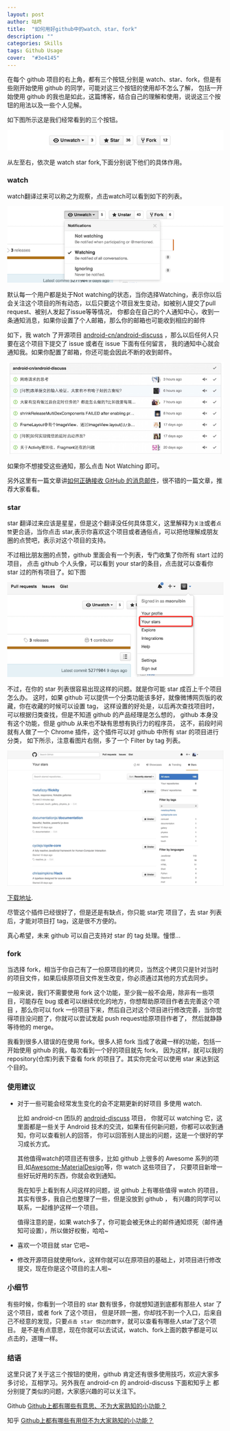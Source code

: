 ```yaml
---
layout: post
author: 咕咚
title:  "如何用好github中的watch、star、fork"
description: ""
categories: Skills
tags: Github Usage
cover:  "#3e4145"
---
```

在每个 github 项目的右上角，都有三个按钮,分别是 watch、star、fork，但是有些刚开始使用 github 的同学，可能对这三个按钮的使用却不怎么了解，
包括一开始使用 github 的我也是如此，这篇博客，结合自己的理解和使用，说说这三个按钮的用法以及一些个人见解。


如下图所示这是我们经常看到的三个按钮。

![usage](/assets/github_usage_1.png "usage")

从左至右，依次是 watch star fork,下面分别说下他们的具体作用。

### watch
watch翻译过来可以称之为观察，点击watch可以看到如下的列表。

![usage](/assets/github_usage_2.png "usage")

默认每一个用户都是处于Not watching的状态，当你选择Watching，表示你以后会关注这个项目的所有动态，以后只要这个项目发生变动，如被别人提交了pull request、被别人发起了issue等等情况，
你都会在自己的个人通知中心，收到一条通知消息，如果你设置了个人邮箱，那么你的邮箱也可能收到相应的邮件

如下，我 watch 了开源项目 [android-cn/android-discuss](https://github.com/android-cn/android-discuss) ，那么以后任何人只要在这个项目下提交了 issue 或者在 issue 下面有任何留言，
我的通知中心就会通知我。如果你配置了邮箱，你还可能会因此不断的收到邮件。

![usage](/assets/github_usage_3.jpg "usage")

如果你不想接受这些通知，那么点击 Not Watching 即可。

另外这里有一篇文章讲[如何正确接收 GitHub 的消息邮件](https://github.com/cssmagic/blog/issues/49)，很不错的一篇文章，推荐大家看看。

### star

star 翻译过来应该是星星，但是这个翻译没任何具体意义，这里解释为`关注`或者`点赞`更合适，当你点击 star,表示你喜欢这个项目或者通俗点，可以把他理解成朋友圈的点赞吧，表示对这个项目的支持。

不过相比朋友圈的点赞，github 里面会有一个列表，专门收集了你所有 start 过的项目，
点击 github 个人头像，可以看到 your star的条目，点击就可以查看你 star 过的所有项目了。如下图


![usage](/assets/github_usage_4.png "usage")


不过，在你的 star 列表很容易出现这样的问题。就是你可能 star 成百上千个项目怎么办。
这时，如果 github 可以提供一个分类功能该多好，就像微博网页版的收藏，你在收藏的时候可以设置 tag，
这样设置的好处是，以后再次查找项目时，可以根据归类查找，但是不知道 github 的产品经理是怎么想的，
github 本身没有这个功能，但是 github 从来也不缺有思想有执行力的程序员，
这不，前段时间就有人做了一个 Chrome 插件，这个插件可以对 github 中所有 star 的项目进行分类，
如下所示，注意看图片右侧，多了一个 Filter by tag 列表。

![usage](/assets/github_usage_5.webp "usage")

[下载地址](https://chrome.google.com/webstore/detail/github-stars-tagger/aaihhjepepgajmehjdmfkofegfddcabc).

尽管这个插件已经很好了，但是还是有缺点，你只能 star完 项目了，去 star 列表后，才能对项目打 tag，这是很不方便的。

真心希望，未来 github 可以自己支持对 star 的 tag 处理。憧憬...


### fork

当选择 fork，相当于你自己有了一份原项目的拷贝，当然这个拷贝只是针对当时的项目文件，如果后续原项目文件发生改变，你必须通过其他的方式去同步。

一般来说，我们不需要使用 fork 这个功能，至少我一般不会用，除非有一些项目，可能存在 bug 或者可以继续优化的地方，你想帮助原项目作者去完善这个项目
，那么你可以 fork 一份项目下来，然后自己对这个项目进行修改完善，当你觉得项目没问题了，你就可以尝试发起 push request给原项目作者了，
然后就静静等待他的 merge。

我看到很多人错误的在使用 fork。很多人把 fork 当成了收藏一样的功能，包括一开始使用 github 的我，每次看到一个好的项目就先 fork，
因为这样，就可以我的 repository(仓库)列表下查看 fork 的项目了。其实你完全可以使用 star 来达到这个目的。

### 使用建议

* 对于一些可能会经常发生变化的会不定期更新的好项目 多使用 watch.

  比如 android-cn 团队的 [android-discuss](https://github.com/android-cn/android-discuss)  项目，
  你就可以 watching 它，这里面都是一些关于 Android 技术的交流，如果有任何新问题，你都可以收到通知，你可以查看别人的回答，
  你可以回答别人提出的问题，这是一个很好的学习成长方式。

  其他值得watch的项目还有很多，比如 github 上很多的 Awesome 系列的项目,如[Awesome-MaterialDesign](https://github.com/lightSky/Awesome-MaterialDesign)等，你 watch 这些项目了，
  只要项目新增一些好玩好用的东西，你就会收到通知。

  我在知乎上看到有人问这样的问题，说 github 上有哪些值得 watch 的项目，其实有很多，我自己也整理了一些，但是没放到 github ，
  有兴趣的同学可以联系，一起维护这样一个项目。

  值得注意的是，如果 watch多了，你可能会被无休止的邮件通知烦死（邮件通知可设置），所以做好权衡，哈哈~

* 喜欢一个项目就 star 它吧~

* 修改开源项目就使用fork，这样你就可以在原项目的基础上，对项目进行修改提交，现在你是这个项目的主人啦~

### 小细节

  有些时候，你看到一个项目的 star 数有很多，你就想知道到底都有那些人 star 了这个项目，或者 fork 了这个项目，
  但是环顾一圈，你却找不到一个入口，后来自己不经意的发现，只要`点击 star 傍边的数字`，就可以查看有哪些人star了这个项目。
  是不是有点意思，现在你就可以去试试，watch、fork上面的数字都是可以点击的，道理一样。

### 结语  

  这里只说了关于这三个按钮的使用，github 肯定还有很多使用技巧，欢迎大家多多讨论，互相学习。另外我在 android-cn 的 android-discuss 下面和知乎上
  都分别提了类似的问题，大家感兴趣的可以关注下。

  Github [Github上都有哪些有意思、不为大家熟知的小功能？](https://github.com/android-cn/android-discuss/issues/283)

  知乎 [Github上都有哪些有用但不为大家熟知的小功能？](http://www.zhihu.com/question/36974348)
